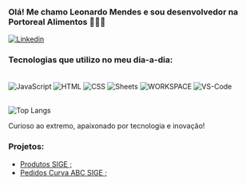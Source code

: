 
### Olá! Me chamo Leonardo Mendes e sou desenvolvedor na Portoreal Alimentos 🙋🏻‍♂️

[![Linkedin](https://img.shields.io/badge/LinkedIn-0077B5?style=for-the-badge&logo=linkedin&logoColor=white)](https://www.linkedin.com/in/leonardo-mendes-942927192/)

### Tecnologias que utilizo no meu dia-a-dia:

<div style="display: inline_block"><br/>
  <img align="center" alt="JavaScript" src="" />
  <img align="center" alt="HTML" src="" />
  <img align="center" alt="CSS" src="" />
  <img align="center" alt="Sheets" src="https://img.icons8.com/?size=100&id=30461&format=png&color=000000" />
  <img align="center" alt="WORKSPACE" src="" />
  <img align="center" alt="VS-Code" src="" />
</div><br/>

![Top Langs](https://github-readme-stats.vercel.app/api/top-langs/?username=MendesLeoADS&layout=compact&locale=pt-br)

Curioso ao extremo, apaixonado por tecnologia e inovação!

### Projetos:
- [Produtos SIGE ;]()<br />
- [Pedidos Curva ABC SIGE ;]()<br />
